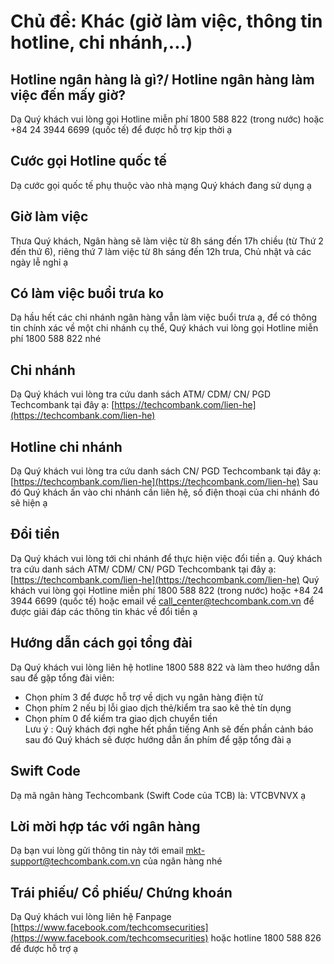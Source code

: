 # Chủ đề: Khác (giờ làm việc, thông tin hotline, chi nhánh,...)

## Hotline ngân hàng là gì?/ Hotline ngân hàng làm việc đến mấy giờ?

Dạ Quý khách vui lòng gọi Hotline miễn phí 1800 588 822 (trong nước) hoặc +84 24 3944 6699 (quốc tế) để được hỗ trợ kịp thời ạ

## Cước gọi Hotline quốc tế

Dạ cước gọi quốc tế phụ thuộc vào nhà mạng Quý khách đang sử dụng ạ

## Giờ làm việc

Thưa Quý khách, Ngân hàng sẽ làm việc từ 8h sáng đến 17h chiều (từ Thứ 2 đến thứ 6), riêng thứ 7 làm việc từ 8h sáng đến 12h trưa, Chủ nhật và các ngày lễ nghỉ ạ

## Có làm việc buổi trưa ko

Dạ hầu hết các chi nhánh ngân hàng vẫn làm việc buổi trưa ạ, để có thông tin chính xác về một chi nhánh cụ thể, Quý khách vui lòng gọi Hotline miễn phí 1800 588 822 nhé

## Chi nhánh

Dạ Quý khách vui lòng tra cứu danh sách ATM/ CDM/ CN/ PGD Techcombank tại đây ạ: [https://techcombank.com/lien-he](https://techcombank.com/lien-he)

## Hotline chi nhánh

Dạ Quý khách vui lòng tra cứu danh sách CN/ PGD Techcombank tại đây ạ: [https://techcombank.com/lien-he](https://techcombank.com/lien-he) Sau đó Quý khách ấn vào chi nhánh cần liên hệ, số điện thoại của chi nhánh đó sẽ hiện ạ

## Đổi tiền

Dạ Quý khách vui lòng tới chi nhánh để thực hiện việc đổi tiền ạ. Quý khách tra cứu danh sách ATM/ CDM/ CN/ PGD Techcombank tại đây ạ: [https://techcombank.com/lien-he](https://techcombank.com/lien-he) Quý khách vui lòng gọi Hotline miễn phí 1800 588 822 (trong nước) hoặc +84 24 3944 6699 (quốc tế) hoặc email về call_center@techcombank.com.vn để được giải đáp các thông tin khác về đổi tiền ạ

## Hướng dẫn cách gọi tổng đài

Dạ Quý khách vui lòng liên hệ hotline 1800 588 822 và làm theo hướng dẫn sau để gặp tổng đài viên:

- Chọn phím 3 để được hỗ trợ về dịch vụ ngân hàng điện tử
- Chọn phím 2 nếu bị lỗi giao dịch thẻ/kiểm tra sao kê thẻ tín dụng
- Chọn phím 0 để kiểm tra giao dịch chuyển tiền  
  Lưu ý : Quý khách đợi nghe hết phần tiếng Anh sẽ đến phần cảnh báo sau đó Quý khách sẽ được hướng dẫn ấn phím để gặp tổng đài ạ

## Swift Code

Dạ mã ngân hàng Techcombank (Swift Code của TCB) là: VTCBVNVX ạ

## Lời mời hợp tác với ngân hàng

Dạ bạn vui lòng gửi thông tin này tới email mkt-support@techcombank.com.vn của ngân hàng nhé

## Trái phiếu/ Cổ phiếu/ Chứng khoán

Dạ Quý khách vui lòng liên hệ Fanpage [https://www.facebook.com/techcomsecurities](https://www.facebook.com/techcomsecurities) hoặc hotline 1800 588 826 để được hỗ trợ ạ
